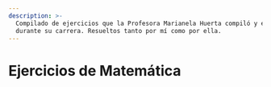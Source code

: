 ```yaml
---
description: >-
  Compilado de ejercicios que la Profesora Marianela Huerta compiló y escribió
  durante su carrera. Resueltos tanto por mí como por ella.
---
```


# Ejercicios de Matemática

